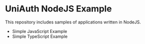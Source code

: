 # UniAuth NodeJS Example

This repository includes samples of applications written in NodeJS. 
- Simple JavaScript Example
- Simple TypeScript Example